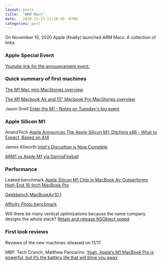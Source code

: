 ```yaml
---
layout: posts
title:  "ARM Macs"
date:   2020-11-13 11:18:10 -0700
categories: post
---
```

On November 10, 2020 Apple (finally) launched ARM Macs. A collection of links.


### Apple Special Event

[Youtube link for the announcement event.](https://www.youtube.com/watch?v=5AwdkGKmZ0I)

### Quick summary of first machines

[The M1 Mac mini MacStories overview](https://www.macstories.net/news/the-m1-mac-mini-the-macstories-overview/)

[The M1 Macbook Air and 13" Macbook Pro MacStories overview](https://www.macstories.net/news/the-m1-macbook-air-and-13-macbook-pro-the-macstories-overview/)

Jason Snell [Enter the M1 - Notes on Tuesday's big event](https://sixcolors.com/post/2020/11/enter-the-m1-notes-on-tuesdays-big-event/)

### Apple Silicon M1

AnandTech [Apple Announces The Apple Silicon M1: Ditching x86 - What to Expect, Based on A14](https://www.anandtech.com/show/16226/apple-silicon-m1-a14-deep-dive)

James Allworth [Intel's Disruption is Now Complete](https://jamesallworth.medium.com/intels-disruption-is-now-complete-d4fa771f0f2c)

[ARM1 vs Apple M1](https://twitter.com/kenshirriff/status/1327021630636212224) [via DaringFireball](https://daringfireball.net/linked/2020/11/13/m1-compared-to-arm1)


### Performance

Leaked benchmark [Apple Silicon M1 Chip in MacBook Air Outperforms High-End 16-Inch MacBook Pro](https://www.macrumors.com/2020/11/11/m1-macbook-air-first-benchmark/)

[Geekbench MacBookAir10,1](https://browser.geekbench.com/v5/cpu/4648107)

[Affinity Photo benchmark](https://twitter.com/andysomerfield/status/1326866126635143169)

Will there be many vertical optimizations because the same company designs the whole stack? [Retain and release NSObject speed](https://twitter.com/Catfish_Man/status/1326238785181376512)


### First look reviews

Reviews of the new machines released on 11/17.

MBP. Tech Crunch, Matthew Panzarino. [Yeah, Apple’s M1 MacBook Pro is powerful, but it’s the battery life that will blow you away](https://techcrunch.com/2020/11/17/yeah-apples-m1-macbook-pro-is-powerful-but-its-the-battery-life-that-will-blow-you-away/)

